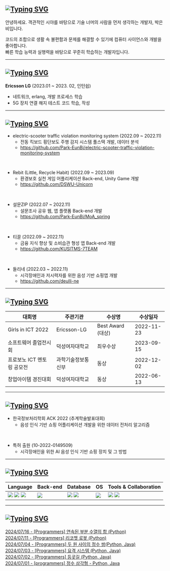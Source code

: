 
<!-- ![header](https://capsule-render.vercel.app/api?type=shark&color=auto&height=95&section=header) -->


## [![Typing SVG](https://readme-typing-svg.demolab.com?font=Do+Hyeon&pause=1000&color=F7F7F7&repeat=false&random=false&width=435&lines=%F0%9F%91%A9%E2%80%8D%F0%9F%92%BB+About+Eunbi)](https://git.io/typing-svg)     
안녕하세요. 객관적인 시야를 바탕으로 기술 너머의 사람을 먼저 생각하는 개발자, 박은비입니다. 

코드의 조합으로 생활 속 불편함과 문제를 해결할 수 있기에 컴퓨터 사이언스와 개발을 좋아합니다.    
빠른 학습 능력과 실행력을 바탕으로 꾸준히 학습하는 개발자입니다.

---

## [![Typing SVG](https://readme-typing-svg.demolab.com?font=Do+Hyeon&pause=1000&color=F7F7F7&repeat=false&random=false&width=435&lines=%F0%9F%96%A5%EF%B8%8FCareer)](https://git.io/typing-svg)    

**Ericsson LG** (2023.01 ~ 2023. 02, 인턴쉽)

- 네트워크, erlang, 개발 프로세스 학습
- 5G 장치 연결 해지 테스트 코드 학습, 작성


---

## [![Typing SVG](https://readme-typing-svg.demolab.com?font=Do+Hyeon&pause=1000&color=F7F7F7&repeat=false&random=false&width=435&lines=%F0%9F%8F%83%E2%80%8D%E2%99%80%EF%B8%8FProject+%26+Activites)](https://git.io/typing-svg)     
- electric-scooter traffic violation monitoring system (2022.09 ~ 2022.11)
  - 전동 킥보드 횡단보도 주행 감지 시스템 풀스택 개발, 데이터 분석
  - https://github.com/Park-EunBi/electric-scooter-traffic-violation-monitoring-system      
 <br/>
      
- Rebit (Little, Recycle Habit) (2022.09 ~ 2023.09)          
  - 환경보호 실천 게임 어플리케이션 Back-end, Unity Game 개발    
  - https://github.com/DSWU-Unicorn        
<br/>    
       
- 설문ZIP (2022.07 ~ 2022.11)
  - 설문조사 공유 웹, 앱 플랫폼 Back-end 개발
  - https://github.com/Park-EunBi/MoA_spring     
 <br/>
            
- 티끌 (2022.09 ~ 2022.11)
   - 금융 지식 향상 및 소비습관 형성 앱 Back-end 개발
   - https://github.com/KUSITMS-7TEAM     
 <br/>
        
- 들리네 (2022.03 ~ 2022.11)
  - 시각장애인과 저시력자를 위한 음성 기반 쇼핑앱 개발
  - https://github.com/deulli-ne
       
---

## [![Typing SVG](https://readme-typing-svg.demolab.com?font=Do+Hyeon&pause=1000&color=F7F7F7&repeat=false&random=false&width=435&lines=%F0%9F%8F%86+%EC%88%98%EC%83%81%EA%B2%BD%EB%A0%A5)](https://git.io/typing-svg)     
| 대회명 | 주관기관 | 수상명 | 수상일자 |
| --- | --- | --- | --- |
| Girls in ICT 2022 | Ericsson-LG | Best Award (대상) | 2022-11-23 |
| 소프트웨어 졸업전시회 | 덕성여자대학교 | 최우수상 | 2023-09-15 |
| 프로보노 ICT 멘토링 공모전 | 과학기술정보통신부 | 동상 | 2022-12-02 |
| 창업아이템 경진대회 | 덕성여자대학교 | 동상 | 2022-06-13 |

---

## [![Typing SVG](https://readme-typing-svg.demolab.com?font=Do+Hyeon&pause=1000&color=F7F7F7&repeat=false&random=false&width=435&lines=%F0%9F%93%96+%EB%85%BC%EB%AC%B8+%26+%ED%8A%B9%ED%97%88+%EC%B6%9C%EC%9B%90)](https://git.io/typing-svg)      
- 한국정보처리학회 ACK 2022 (추계학술발표대회)
  - 음성 인식 기반 쇼핑 어플리케이션 개발을 위한 데이터 전처리 알고리즘

<br/>    
     
- 특허 출원 (10-2022-0149509)    
  - 시각장애인을 위한 AI 음성 인식 기반 쇼핑 장치 및 그 방법      


---
## [![Typing SVG](https://readme-typing-svg.demolab.com?font=Do+Hyeon&pause=1000&color=F7F7F7&repeat=false&random=false&width=435&lines=%F0%9F%9B%A0%EF%B8%8F+Stack)](https://git.io/typing-svg)      
<div align=center> 

| Language | Back-end | Database | OS | Tools & Collaboration | 
| --- | --- | --- | --- | ---|
| <img src="https://img.shields.io/badge/java-007396?style=for-the-badge&logo=java&logoColor=white"> <img src="https://img.shields.io/badge/python-3776AB?style=for-the-badge&logo=python&logoColor=white"> <img src="https://img.shields.io/badge/c++-00599C?style=for-the-badge&logo=c%2B%2B&logoColor=white"> | <img src="https://img.shields.io/badge/Spring-6DB33F?style=for-the-badge&logo=Spring&logoColor=white"> | <img src="https://img.shields.io/badge/mysql-4479A1?style=for-the-badge&logo=mysql&logoColor=white">  <img src="https://img.shields.io/badge/aws-232F3E?style=for-the-badge&logo=aws&logoColor=white"> | <img src="https://img.shields.io/badge/linux-FCC624?style=for-the-badge&logo=linux&logoColor=black"> |   <img src="https://img.shields.io/badge/github-181717?style=for-the-badge&logo=github&logoColor=white"> <img src="https://img.shields.io/badge/git-F05032?style=for-the-badge&logo=git&logoColor=white"> |

</div>

---    

## [![Typing SVG](https://readme-typing-svg.demolab.com?font=Do+Hyeon&pause=1000&color=F7F7F7&repeat=false&random=false&width=435&lines=%F0%9F%93%92+Latest+Blog+Post)](https://git.io/typing-svg)

[2024/07/16 - [Programmers] 연속된 부분 수열의 합 (Python)](https://spongerice.tistory.com/216) <br/>
[2024/07/11 - [Programmers] 리코쳇 로봇 (Python)](https://spongerice.tistory.com/215) <br/>
[2024/07/04 - [Programmers] 두 원 사이의 정수 쌍(Python, Java)](https://spongerice.tistory.com/214) <br/>
[2024/07/03 - [Programmers] 요격 시스템 (Python, Java)](https://spongerice.tistory.com/213) <br/>
[2024/07/02 - [Programmers] 등굣길 (Python, Java)](https://spongerice.tistory.com/212) <br/>
[2024/07/01 - [programmers] 정수 삼각형 - Python, Java](https://spongerice.tistory.com/211) <br/>
